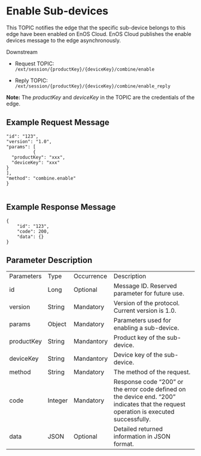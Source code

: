 # Enable Sub-devices

This TOPIC notifies the edge that the specific sub-device belongs to this edge have been enabled on EnOS Cloud. EnOS Cloud publishes
the enable devices message to the edge asynchronously.

Downstream
- Request TOPIC: `/ext/session/{productKey}/{deviceKey}/combine/enable`

- Reply TOPIC: `/ext/session/{productKey}/{deviceKey}/combine/enable_reply`

**Note:** The *productKey* and *deviceKey* in the TOPIC are the credentials of the edge.

## Example Request Message

```
"id": "123",
"version": "1.0",
"params": [
          {
  "productKey": "xxx",
  "deviceKey": "xxx"
}
],
"method": "combine.enable"
}


```

## Example Response Message

```
{
	"id": "123",
	"code": 200,
	"data": {}
}

```

## Parameter Description​

<table>
  <tr>
    <td>Parameters</td>
    <td>Type​</td>
    <td>Occurrence </td>
    <td>Description</td>
  </tr>
  <tr>
    <td>id</td>
    <td>Long</td>
    <td>Optional</td>
    <td>Message ID. Reserved parameter for future use.</td>
  </tr>
  <tr>
    <td>version</td>
    <td>String</td>
    <td>Mandatory</td>
    <td>Version of the protocol. Current version is 1.0.</td>
  </tr>
  <tr>
    <td>params</td>
    <td>Object</td>
    <td>Mandatory</td>
    <td>Parameters used for enabling a sub-device.</td>
  </tr>
  <tr>
    <td>productKey</td>
    <td>String</td>
    <td>Mandantory</td>
    <td>Product key of the sub-device.</td>
  </tr>
  <tr>
    <td>deviceKey</td>
    <td>String</td>
    <td>Mandantory</td>
    <td>Device key of the sub-device.</td>
  </tr>
  <tr>
    <td>method</td>
    <td>String</td>
    <td>Mandatory</td>
    <td>The method of the request.</td>
  </tr>
  <tr>
    <td>code</td>
    <td>Integer</td>
    <td>Mandatory</td>
    <td>Response code &ldquo;200&rdquo; or the error code defined on the device end. &ldquo;200&rdquo; indicates that the request operation is executed successfully.</td>
  </tr>
  <tr>
    <td>data</td>
    <td>JSON</td>
    <td>Optional</td>
    <td>Detailed returned information in JSON format.</td>
  </tr>
</table>
